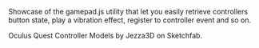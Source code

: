 Showcase of the gamepad.js utility that let you easily retrieve controllers button state, play a vibration effect, register to controller event and so on.

Oculus Quest Controller Models by Jezza3D on Sketchfab.